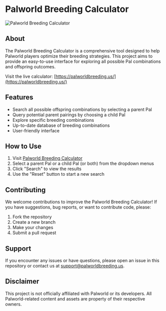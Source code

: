 # Palworld Breeding Calculator

![Palworld Breeding Calculator](https://palworldbreeding.us/images/palworld-breeding-calculator.png)

## About

The Palworld Breeding Calculator is a comprehensive tool designed to help Palworld players optimize their breeding strategies. This project aims to provide an easy-to-use interface for exploring all possible Pal combinations and offspring outcomes.

Visit the live calculator: [https://palworldbreeding.us/](https://palworldbreeding.us/)

## Features

- Search all possible offspring combinations by selecting a parent Pal
- Query potential parent pairings by choosing a child Pal
- Explore specific breeding combinations
- Up-to-date database of breeding combinations
- User-friendly interface

## How to Use

1. Visit [Palworld Breeding Calculator](https://palworldbreeding.us/)
2. Select a parent Pal or a child Pal (or both) from the dropdown menus
3. Click "Search" to view the results
4. Use the "Reset" button to start a new search

## Contributing

We welcome contributions to improve the Palworld Breeding Calculator! If you have suggestions, bug reports, or want to contribute code, please:

1. Fork the repository
2. Create a new branch
3. Make your changes
4. Submit a pull request

## Support

If you encounter any issues or have questions, please open an issue in this repository or contact us at [support@palworldbreeding.us](mailto:support@palworldbreeding.us).

## Disclaimer

This project is not officially affiliated with Palworld or its developers. All Palworld-related content and assets are property of their respective owners.
